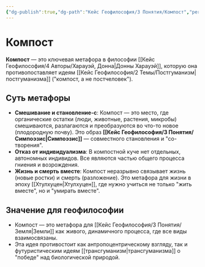 ```yaml
---
{"dg-publish":true,"dg-path":"Кейс Геофилософия/3 Понятия/Компост","permalink":"/kejs-geofilosofiya/3-ponyatiya/kompost/","dgShowLocalGraph":true}
---
```


# Компост

**Компост** — это ключевая метафора в философии [[Кейс Геофилософия/4 Авторы/Харауэй, Донна\|Донны Харауэй]], которую она противопоставляет идеям [[Кейс Геофилософия/2 Темы/Постгуманизм\|постгуманизма]] ("компост, а не постчеловек").

## Суть метафоры
- **Смешивание и становление-с**: Компост — это место, где органические остатки (люди, животные, растения, микробы) смешиваются, разлагаются и преобразуются во что-то новое (плодородную почву). Это образ **[[Кейс Геофилософия/3 Понятия/Симпоэзис\|Симпоэзис]]** — совместного становления и "со-творения".
- **Отказ от индивидуализма**: В компостной куче нет отдельных, автономных индивидов. Все являются частью общего процесса гниения и возрождения.
- **Жизнь и смерть вместе**: Компост неразрывно связывает жизнь (новые ростки) и смерть (разложение). Это метафора для жизни в эпоху [[Хтулхуцен\|Хтулхуцен]], где нужно учиться не только "жить вместе", но и "умирать вместе".

## Значение для геофилософии
- Компост — это метафора для [[Кейс Геофилософия/3 Понятия/Земля\|Земли]] как живого, динамичного процесса, где все виды взаимосвязаны.
- Эта идея противостоит как антропоцентрическому взгляду, так и футуристическим идеям [[трансгуманизм\|трансгуманизма]] о "победе" над биологической природой.
